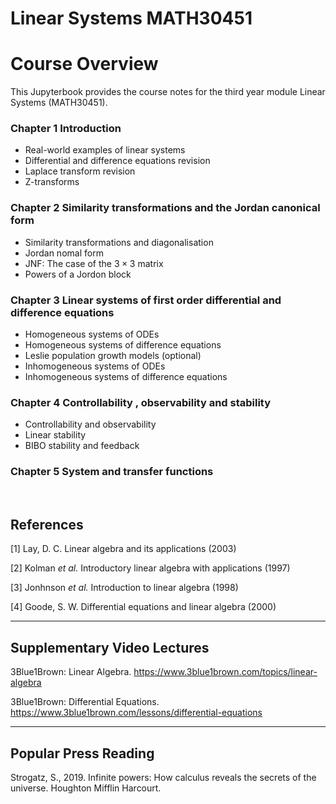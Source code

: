 <!-- #region -->
# Linear Systems MATH30451

# Course Overview

This Jupyterbook provides the course notes for the third year module Linear Systems (MATH30451).

### Chapter 1 Introduction
   - Real-world examples of linear systems
   - Differential and difference equations revision 
   - Laplace transform revision
   - Z-transforms

### Chapter 2 Similarity transformations and the Jordan canonical form
   - Similarity transformations and diagonalisation
   - Jordan nomal form
   - JNF: The case of the $3 \times 3$ matrix
   - Powers of a Jordon block

### Chapter 3 Linear systems of first order differential and difference equations
   - Homogeneous systems of ODEs
   - Homogeneous systems of difference equations    
   - Leslie population growth models (optional)
   - Inhomogeneous systems of ODEs
   - Inhomogeneous systems of difference equations  

### Chapter 4 Controllability , observability and stability
   - Controllability and observability
   - Linear stability
   - BIBO stability and feedback

### Chapter 5 System and transfer functions

<br>

## References
[1] Lay, D. C. Linear algebra and its applications (2003)

[2] Kolman *et al.* Introductory linear algebra with applications (1997)

[3] Jonhnson *et al.* Introduction to linear algebra (1998)

[4] Goode, S. W. Differential equations and linear algebra (2000) 


------
## Supplementary Video Lectures
3Blue1Brown: Linear Algebra. https://www.3blue1brown.com/topics/linear-algebra

3Blue1Brown: Differential Equations. https://www.3blue1brown.com/lessons/differential-equations

------
## Popular Press Reading
Strogatz, S., 2019. Infinite powers: How calculus reveals the secrets of the universe. Houghton Mifflin Harcourt.


<!-- #endregion -->

